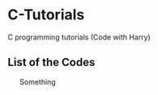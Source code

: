 # C-Tutorials
C programming tutorials (Code with Harry)


## List of the Codes
<ol>
<p> Something</p>
</ol>
